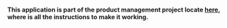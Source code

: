 #### This application is part of the product management project locate [here](https://github.com/felipemeddeiros/product-management-docker), where is all the instructions to make it working.
